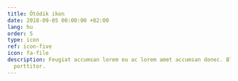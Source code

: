 ```yaml
---
title: Ötödik ikon
date: 2018-09-05 00:00:00 +02:00
lang: hu
order: 5
type: icon
ref: icon-five
icon: fa-file
description: Feugiat accumsan lorem eu ac lorem amet accumsan donec. Blandit orci
  porttitor.
---
```


